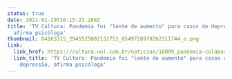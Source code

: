 ```yaml
---
status: true
date: 2021-01-29T16:15:23.288Z
title: 'TV Cultura: Pandemia foi "lente de aumento" para casos de depressão,
  afirma psicóloga'
thumbnail: 84163315_2945525002132753_6549728979262111744_o.png
link:
  link_href: https://cultura.uol.com.br/noticias/16009_pandemia-colaborou-para-o-aumento-de-casos-de-depressao.html?fbclid=IwAR2bOhXbmEhCQo-ki1prmey6Q-hPML-W3HSNujslbzbWxZupE1R97_wrVcs
  link_title: 'TV Cultura: Pandemia foi "lente de aumento" para casos de
    depressão, afirma psicóloga'
---
```

